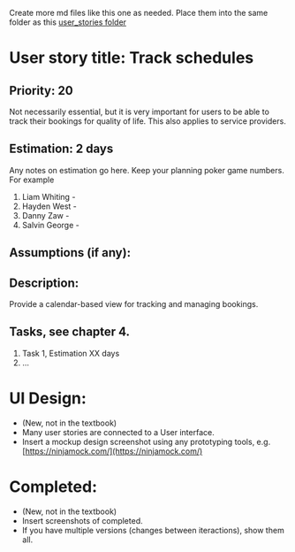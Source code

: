 Create more md files like this one as needed. Place them into the same folder 
as this [user_stories folder](./)

# User story title: Track schedules


## Priority: 20 
Not necessarily essential, but it is very important for users to be able to track their bookings for quality of life.
This also applies to service providers.

## Estimation: 2 days
Any notes on estimation go here. Keep your planning poker game numbers. For example
1. Liam Whiting - 
2. Hayden West - 
3. Danny Zaw - 
4. Salvin George - 

## Assumptions (if any):

## Description: 
Provide a calendar-based view for tracking and managing bookings.


## Tasks, see chapter 4.

1. Task 1, Estimation XX days
2. ...


# UI Design:
* (New, not in the textbook) 
* Many user stories are connected to a User interface.
* Insert a mockup design screenshot using any prototyping tools, e.g. [https://ninjamock.com/](https://ninjamock.com/)

# Completed:
* (New, not in the textbook) 
* Insert screenshots of completed. 
* If you have multiple versions (changes between iteractions), show them all.

